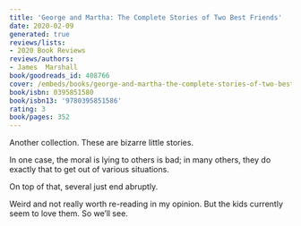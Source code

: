 ```yaml
---
title: 'George and Martha: The Complete Stories of Two Best Friends'
date: 2020-02-09
generated: true
reviews/lists:
- 2020 Book Reviews
reviews/authors:
- James  Marshall
book/goodreads_id: 408766
cover: /embeds/books/george-and-martha-the-complete-stories-of-two-best-friends.jpg
book/isbn: 0395851580
book/isbn13: '9780395851586'
rating: 3
book/pages: 352
---
```

Another collection. These are bizarre little stories.  

In one case, the moral is lying to others is bad; in many others, they do exactly that to get out of various situations.  

<!--more-->

On top of that, several just end abruptly.  

Weird and not really worth re-reading in my opinion. But the kids currently seem to love them. So we’ll see.